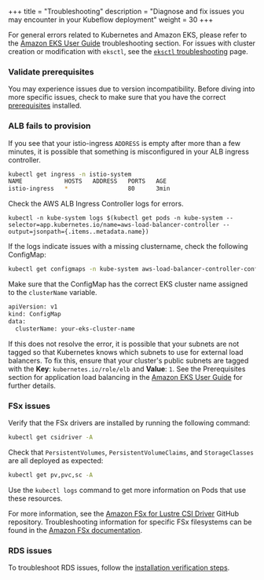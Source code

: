 +++
title = "Troubleshooting"
description = "Diagnose and fix issues you may encounter in your Kubeflow deployment"
weight = 30
+++

For general errors related to Kubernetes and Amazon EKS, please refer to the [Amazon EKS User Guide](https://docs.aws.amazon.com/eks/latest/userguide/troubleshooting.html) troubleshooting section. For issues with cluster creation or modification with `eksctl`, see the [`eksctl` troubleshooting](https://eksctl.io/usage/troubleshooting/) page.

### Validate prerequisites

You may experience issues due to version incompatibility. Before diving into more specific issues, check to make sure that you have the correct [prerequisites](/docs/deployment/prerequisites/) installed. 

### ALB fails to provision

If you see that your istio-ingress `ADDRESS` is empty after more than a few minutes, it is possible that something is misconfigured in your ALB ingress controller.
```bash
kubectl get ingress -n istio-system
NAME            HOSTS   ADDRESS   PORTS   AGE
istio-ingress   *                 80      3min
```

Check the AWS ALB Ingress Controller logs for errors.
```shell
kubectl -n kube-system logs $(kubectl get pods -n kube-system --selector=app.kubernetes.io/name=aws-load-balancer-controller --output=jsonpath={.items..metadata.name})
```

If the logs indicate issues with a missing clustername, check the following ConfigMap:
```bash
kubectl get configmaps -n kube-system aws-load-balancer-controller-config -o yaml
```

Make sure that the ConfigMap has the correct EKS cluster name assigned to the `clusterName` variable.
```bash
apiVersion: v1
kind: ConfigMap
data:
  clusterName: your-eks-cluster-name
```
If this does not resolve the error, it is possible that your subnets are not tagged so that Kubernetes knows which subnets to use for external load balancers. To fix this, ensure that your cluster's public subnets are tagged with the **Key**: ```kubernetes.io/role/elb``` and **Value**: ```1```. See the Prerequisites section for application load balancing in the [Amazon EKS User Guide](https://docs.aws.amazon.com/eks/latest/userguide/alb-ingress.html) for further details.

### FSx issues

Verify that the FSx drivers are installed by running the following command: 
```bash
kubectl get csidriver -A
```

Check that `PersistentVolumes`, `PersistentVolumeClaims`, and `StorageClasses` are all deployed as expected:
```bash
kubectl get pv,pvc,sc -A
```

Use the `kubectl logs` command to get more information on Pods that use these resources.

For more information, see the [Amazon FSx for Lustre CSI Driver](https://github.com/kubernetes-sigs/aws-fsx-csi-driver) GitHub repository. Troubleshooting information for specific FSx filesystems can be found in the [Amazon FSx documentation](https://docs.aws.amazon.com/fsx/index.html). 

### RDS issues

To troubleshoot RDS issues, follow the [installation verification steps](/docs/deployment/rds-s3/guide/#40-verify-the-installation).
